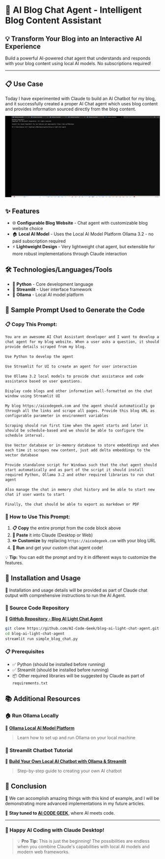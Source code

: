 # 🚀 AI Blog Chat Agent - Intelligent Blog Content Assistant

## 💡 Transform Your Blog into an Interactive AI Experience

Build a powerful AI-powered chat agent that understands and responds with your blog content using local AI models. No subscriptions required!

---

## 📋 Use Case

Today I have experimented with Claude to build an AI Chatbot for my blog, and it successfully created a proper AI Chat agent which uses blog content and provides information sourced directly from the blog content.

![Blog Chatbot Screenshot](/docs/assets/images/2025/june/Intelligent-blog-bontent-assistant/blogchatbot.gif)
## ✨ Features

- 🌐 **Configurable Blog Website** - Chat agent with customizable blog website choice
- 🏠 **Local AI Model** - Uses the Local AI Model Platform Ollama 3.2 - no paid subscription required
- ⚡ **Lightweight Design** - Very lightweight chat agent, but extensible for more robust implementations through Claude interaction

## 🛠️ Technologies/Languages/Tools

- 🐍 **Python** - Core development language
- 🎨 **Streamlit** - User interface framework
- 🧠 **Ollama** - Local AI model platform

## 💬 Sample Prompt Used to Generate the Code

### 📋 Copy This Prompt:

```
You are an awesome AI Chat Assistant developer and I want to develop a chat agent for my blog website. When a user asks a question, it should provide details scraped from my blog.

Use Python to develop the agent

Use Streamlit for UI to create an agent for user interaction

Use Ollama 3.2 local models to provide chat assistance and code assistance based on user questions.

Display code blogs and other information well-formatted on the chat window using Streamlit UI

My blog https://aicodegeek.com and the agent should automatically go through all the links and scrape all pages. Provide this blog URL as configurable parameter in environment variables

Scraping should run first time when the agent starts and later it should be schedule-based and we should be able to configure the schedule interval.

Use Vector database or in-memory database to store embeddings and when each time it scrapes new content, just add delta embeddings to the vector database

Provide standalone script for Windows such that the chat agent should start automatically and as part of the script it should install required Python, Ollama 3.2 and other required libraries to run chat agent

Also manage the chat in memory chat history and be able to start new chat if user wants to start

Finally, the chat should be able to export as markdown or PDF
```

### 📝 How to Use This Prompt:

1. **📋 Copy** the entire prompt from the code block above
2. **📱 Paste** it into Claude (Desktop or Web)
3. **✏️ Customize** by replacing `https://aicodegeek.com` with your blog URL
4. **🚀 Run** and get your custom chat agent code!

💡 **Tip:** You can edit the prompt and try it in different ways to customize the features.

## 🚀 Installation and Usage

📝 Installation and usage details will be provided as part of Claude chat output with comprehensive instructions to run the AI Agent.

### 📁 Source Code Repository

🔗 **[GitHub Repository - Blog AI Light Chat Agent](https://github.com/AI-Code-Geek/blog-ai-light-chat-agent)**

```bash
git clone https://github.com/AI-Code-Geek/blog-ai-light-chat-agent.git
cd blog-ai-light-chat-agent
streamlit run simple_blog_chat.py
```

### 📋 Prerequisites

- ✅ Python (should be installed before running)
- ✅ Streamlit (should be installed before running)
- 📦 Other required libraries will be suggested by Claude as part of `requirements.txt`

## 📚 Additional Resources

### 🏠 Run Ollama Locally
🔗 **[Ollama Local AI Model Platform](https://aicodegeek.com/2025/06/18/ollama-local-ai-model-platform)**
> Learn how to set up and run Ollama on your local machine

### 🤖 Streamlit Chatbot Tutorial
🔗 **[Build Your Own Local AI Chatbot with Ollama & Streamlit](https://aicodegeek.com/2025/06/11/Build-Your-Own-Local-AI-Chatbot-with-Ollama-&-Streamlit)**
> Step-by-step guide to creating your own AI chatbot

## 🎯 Conclusion

🚀 We can accomplish amazing things with this kind of example, and I will be demonstrating more advanced implementations in my future articles. 

📢 **Stay tuned to [AI CODE GEEK](https://aicodegeek.com)**, where AI meets code.

---

### 🎉 Happy AI Coding with Claude Desktop!

> 💡 **Pro Tip:** This is just the beginning! The possibilities are endless when you combine Claude's capabilities with local AI models and modern web frameworks.